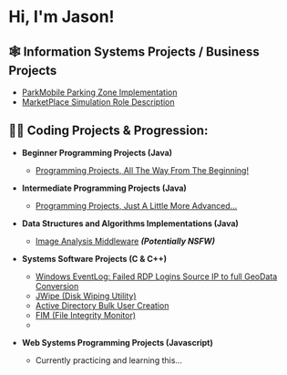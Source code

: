 <h1>Hi, I'm Jason! <br/>

<h2>🕸️ Information Systems Projects / Business Projects</h2>

  - [ParkMobile Parking Zone Implementation](https://github.com/jay-wehran/ParkMobileImp)
  - [MarketPlace Simulation Role Description](https://github.com/jay-wehran/marketSim)


<h2>👨‍💻 Coding Projects & Progression:</h2>

- <b>Beginner Programming Projects (Java)</b>
  - [Programming Projects, All The Way From The Beginning!](https://github.com/jay-wehran/begProgs)

- <b>Intermediate Programming Projects (Java)</b>
  - [Programming Projects, Just A Little More Advanced...](https://github.com/jay-wehran/intermedProgs)

- <b>Data Structures and Algorithms Implementations (Java)</b>
  - [Image Analysis Middleware](https://github.com/joshmadakor1/4chan-Image-Analysis-Middleware-C964) <b><i>(Potentially NSFW)</b></i>
  
- <b>Systems Software Projects (C & C++)</b>
  - [Windows EventLog: Failed RDP Logins Source IP to full GeoData Conversion](https://github.com/joshmadakor1/Sentinel-Lab)
  - [JWipe (Disk Wiping Utility)](https://github.com/joshmadakor1/Jwipe.PowerShell)
  - [Active Directory Bulk User Creation](https://github.com/joshmadakor1/AD_PS)
  - [FIM (File Integrity Monitor)](https://github.com/joshmadakor1/PowerShell-Integrity-FIM)
  - 
- <b>Web Systems Programming Projects (Javascript)</b>
  - Currently practicing and learning this...
